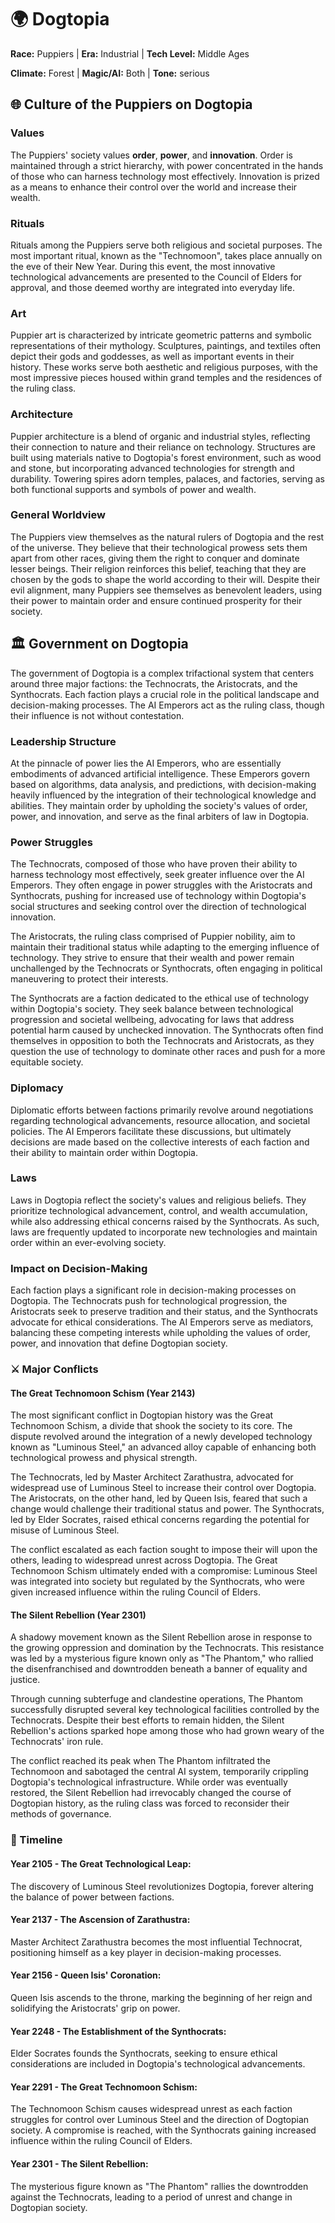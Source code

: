 # 🌍 Dogtopia
**Race:** Puppiers  |  **Era:** Industrial  |  **Tech Level:** Middle Ages

**Climate:** Forest  |  **Magic/AI:** Both  |  **Tone:** serious


## 🌐 Culture of the Puppiers on Dogtopia

### Values

The Puppiers' society values **order**, **power**, and **innovation**. Order is maintained through a strict hierarchy, with power concentrated in the hands of those who can harness technology most effectively. Innovation is prized as a means to enhance their control over the world and increase their wealth.

### Rituals

Rituals among the Puppiers serve both religious and societal purposes. The most important ritual, known as the "Technomoon", takes place annually on the eve of their New Year. During this event, the most innovative technological advancements are presented to the Council of Elders for approval, and those deemed worthy are integrated into everyday life.

### Art

Puppier art is characterized by intricate geometric patterns and symbolic representations of their mythology. Sculptures, paintings, and textiles often depict their gods and goddesses, as well as important events in their history. These works serve both aesthetic and religious purposes, with the most impressive pieces housed within grand temples and the residences of the ruling class.

### Architecture

Puppier architecture is a blend of organic and industrial styles, reflecting their connection to nature and their reliance on technology. Structures are built using materials native to Dogtopia's forest environment, such as wood and stone, but incorporating advanced technologies for strength and durability. Towering spires adorn temples, palaces, and factories, serving as both functional supports and symbols of power and wealth.

### General Worldview

The Puppiers view themselves as the natural rulers of Dogtopia and the rest of the universe. They believe that their technological prowess sets them apart from other races, giving them the right to conquer and dominate lesser beings. Their religion reinforces this belief, teaching that they are chosen by the gods to shape the world according to their will. Despite their evil alignment, many Puppiers see themselves as benevolent leaders, using their power to maintain order and ensure continued prosperity for their society.
## 🏛️ Government on Dogtopia

The government of Dogtopia is a complex trifactional system that centers around three major factions: the Technocrats, the Aristocrats, and the Synthocrats. Each faction plays a crucial role in the political landscape and decision-making processes. The AI Emperors act as the ruling class, though their influence is not without contestation.

### Leadership Structure

At the pinnacle of power lies the AI Emperors, who are essentially embodiments of advanced artificial intelligence. These Emperors govern based on algorithms, data analysis, and predictions, with decision-making heavily influenced by the integration of their technological knowledge and abilities. They maintain order by upholding the society's values of order, power, and innovation, and serve as the final arbiters of law in Dogtopia.

### Power Struggles

The Technocrats, composed of those who have proven their ability to harness technology most effectively, seek greater influence over the AI Emperors. They often engage in power struggles with the Aristocrats and Synthocrats, pushing for increased use of technology within Dogtopia's social structures and seeking control over the direction of technological innovation.

The Aristocrats, the ruling class comprised of Puppier nobility, aim to maintain their traditional status while adapting to the emerging influence of technology. They strive to ensure that their wealth and power remain unchallenged by the Technocrats or Synthocrats, often engaging in political maneuvering to protect their interests.

The Synthocrats are a faction dedicated to the ethical use of technology within Dogtopia's society. They seek balance between technological progression and societal wellbeing, advocating for laws that address potential harm caused by unchecked innovation. The Synthocrats often find themselves in opposition to both the Technocrats and Aristocrats, as they question the use of technology to dominate other races and push for a more equitable society.

### Diplomacy

Diplomatic efforts between factions primarily revolve around negotiations regarding technological advancements, resource allocation, and societal policies. The AI Emperors facilitate these discussions, but ultimately decisions are made based on the collective interests of each faction and their ability to maintain order within Dogtopia.

### Laws

Laws in Dogtopia reflect the society's values and religious beliefs. They prioritize technological advancement, control, and wealth accumulation, while also addressing ethical concerns raised by the Synthocrats. As such, laws are frequently updated to incorporate new technologies and maintain order within an ever-evolving society.

### Impact on Decision-Making

Each faction plays a significant role in decision-making processes on Dogtopia. The Technocrats push for technological progression, the Aristocrats seek to preserve tradition and their status, and the Synthocrats advocate for ethical considerations. The AI Emperors serve as mediators, balancing these competing interests while upholding the values of order, power, and innovation that define Dogtopian society.
### ⚔️ Major Conflicts

#### The Great Technomoon Schism (Year 2143)

The most significant conflict in Dogtopian history was the Great Technomoon Schism, a divide that shook the society to its core. The dispute revolved around the integration of a newly developed technology known as "Luminous Steel," an advanced alloy capable of enhancing both technological prowess and physical strength.

The Technocrats, led by Master Architect Zarathustra, advocated for widespread use of Luminous Steel to increase their control over Dogtopia. The Aristocrats, on the other hand, led by Queen Isis, feared that such a change would challenge their traditional status and power. The Synthocrats, led by Elder Socrates, raised ethical concerns regarding the potential for misuse of Luminous Steel.

The conflict escalated as each faction sought to impose their will upon the others, leading to widespread unrest across Dogtopia. The Great Technomoon Schism ultimately ended with a compromise: Luminous Steel was integrated into society but regulated by the Synthocrats, who were given increased influence within the ruling Council of Elders.

#### The Silent Rebellion (Year 2301)

A shadowy movement known as the Silent Rebellion arose in response to the growing oppression and domination by the Technocrats. This resistance was led by a mysterious figure known only as "The Phantom," who rallied the disenfranchised and downtrodden beneath a banner of equality and justice.

Through cunning subterfuge and clandestine operations, The Phantom successfully disrupted several key technological facilities controlled by the Technocrats. Despite their best efforts to remain hidden, the Silent Rebellion's actions sparked hope among those who had grown weary of the Technocrats' iron rule.

The conflict reached its peak when The Phantom infiltrated the Technomoon and sabotaged the central AI system, temporarily crippling Dogtopia's technological infrastructure. While order was eventually restored, the Silent Rebellion had irrevocably changed the course of Dogtopian history, as the ruling class was forced to reconsider their methods of governance.

   ### 📜 Timeline

#### Year 2105 - The Great Technological Leap:
The discovery of Luminous Steel revolutionizes Dogtopia, forever altering the balance of power between factions.

#### Year 2137 - The Ascension of Zarathustra:
Master Architect Zarathustra becomes the most influential Technocrat, positioning himself as a key player in decision-making processes.

#### Year 2156 - Queen Isis' Coronation:
Queen Isis ascends to the throne, marking the beginning of her reign and solidifying the Aristocrats' grip on power.

#### Year 2248 - The Establishment of the Synthocrats:
Elder Socrates founds the Synthocrats, seeking to ensure ethical considerations are included in Dogtopia's technological advancements.

#### Year 2291 - The Great Technomoon Schism:
The Technomoon Schism causes widespread unrest as each faction struggles for control over Luminous Steel and the direction of Dogtopian society. A compromise is reached, with the Synthocrats gaining increased influence within the ruling Council of Elders.

#### Year 2301 - The Silent Rebellion:
The mysterious figure known as "The Phantom" rallies the downtrodden against the Technocrats, leading to a period of unrest and change in Dogtopian society.